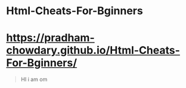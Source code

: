# Html-Cheats-For-Bginners
# https://pradham-chowdary.github.io/Html-Cheats-For-Bginners/
> HI i am om

